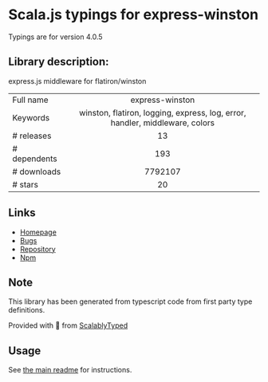 
# Scala.js typings for express-winston

Typings are for version 4.0.5

## Library description:
express.js middleware for flatiron/winston

|                    |                 |
| ------------------ | :-------------: |
| Full name          | express-winston |
| Keywords           | winston, flatiron, logging, express, log, error, handler, middleware, colors |
| # releases         | 13 |
| # dependents       | 193 |
| # downloads        | 7792107 |
| # stars            | 20 |

## Links
- [Homepage](https://github.com/bithavoc/express-winston#readme)
- [Bugs](http://github.com/bithavoc/express-winston/issues)
- [Repository](https://github.com/bithavoc/express-winston)
- [Npm](https://www.npmjs.com/package/express-winston)
    


## Note
This library has been generated from typescript code from first party type definitions.

Provided with :purple_heart: from [ScalablyTyped](https://github.com/oyvindberg/ScalablyTyped)

## Usage
See [the main readme](../../readme.md) for instructions.


